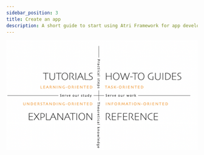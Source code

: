 ```yaml
---
sidebar_position: 3
title: Create an app
description: A short guide to start using Atri Framework for app development
---
```

![Example banner](/snapshots/test_img.png)

